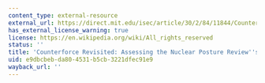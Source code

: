 ```yaml
---
content_type: external-resource
external_url: https://direct.mit.edu/isec/article/30/2/84/11844/Counterforce-Revisited-Assessing-the-Nuclear#.WMHSM1UrKUk
has_external_license_warning: true
license: https://en.wikipedia.org/wiki/All_rights_reserved
status: ''
title: 'Counterforce Revisited: Assessing the Nuclear Posture Review''s New Missions'
uid: e9dbcbeb-da80-4531-b5cb-3221dfec91e9
wayback_url: ''
---
```

